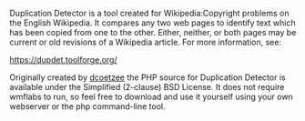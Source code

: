 Duplication Detector is a tool created for Wikipedia:Copyright problems on the English Wikipedia. It compares any two web pages to identify text which has been copied from one to the other. Either, neither, or both pages may be current or old revisions of a Wikipedia article. For more information, see:

https://dupdet.toolforge.org/

Originally created by [dcoetzee](https://github.com/dcoetzee) the PHP source for Duplication Detector is available under the Simplified (2-clause) BSD License. It does not require wmflabs to run, so feel free to download and use it yourself using your own webserver or the php command-line tool.
